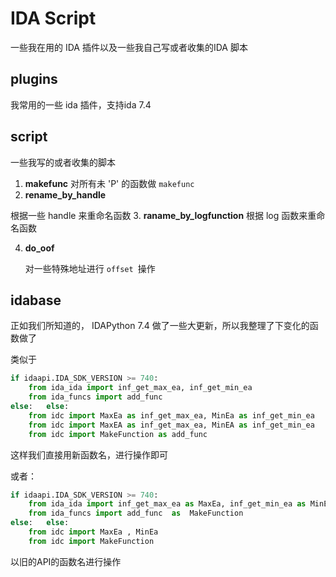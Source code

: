 # IDA Script



一些我在用的 IDA 插件以及一些我自己写或者收集的IDA 脚本

## plugins

我常用的一些 ida 插件，支持ida 7.4

## script
一些我写的或者收集的脚本
1. **makefunc**
对所有未 'P' 的函数做 `makefunc`
2. **rename_by_handle**

根据一些 handle 来重命名函数
3.  **raname_by_logfunction**
根据 log 函数来重命名函数

4. **do_oof**

   对一些特殊地址进行 `offset `操作

## idabase

正如我们所知道的， IDAPython 7.4 做了一些大更新，所以我整理了下变化的函数做了

类似于

```python
if idaapi.IDA_SDK_VERSION >= 740:
    from ida_ida import inf_get_max_ea, inf_get_min_ea	    
    from ida_funcs import add_func	    
else:	else:
    from idc import MaxEa as inf_get_max_ea, MinEa as inf_get_min_ea	    
    from idc import MaxEA as inf_get_max_ea, MinEA as inf_get_min_ea
    from idc import MakeFunction as add_func	    

```

这样我们直接用新函数名，进行操作即可

或者：

```python
if idaapi.IDA_SDK_VERSION >= 740:
    from ida_ida import inf_get_max_ea as MaxEa, inf_get_min_ea as MinEa
    from ida_funcs import add_func	as  MakeFunction
else:	else:
    from idc import MaxEa , MinEa 
    from idc import MakeFunction 
```

以旧的API的函数名进行操作